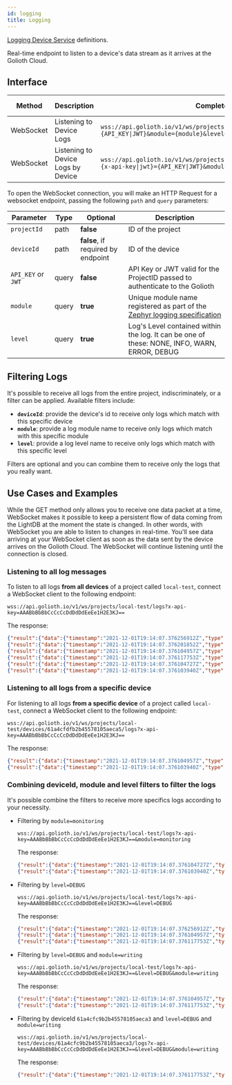 ```yaml
---
id: logging
title: Logging
---
```


[Logging Device Service](/device-management/services/logging) definitions.

Real-time endpoint to listen to a device's data stream as it arrives at the Golioth Cloud.

## Interface

| Method    | Description                        | Complete Endpoint                                                                                                                     | Content Format |
| --------- | ---------------------------------- | ------------------------------------------------------------------------------------------------------------------------------------- | -------------- |
| WebSocket | Listening to Device Logs           | `wss://api.golioth.io/v1/ws/projects/{projectId}/logs?{x-api-key\|jwt}={API_KEY\|JWT}&module={module}&level={level}`                    | JSON           |
| WebSocket | Listening to Device Logs by Device | `wss://api.golioth.io/v1/ws/projects/{projectId}/devices/{deviceId}/logs?{x-api-key\|jwt}={API_KEY\|JWT}&module={module}&level={level}` | JSON           |

To open the WebSocket connection, you will make an HTTP Request for a websocket endpoint, passing the following `path` and `query` parameters:

| Parameter          | Type  | Optional                           | Description                                                                                  |
| ------------------ | ----- | ---------------------------------- | -------------------------------------------------------------------------------------------- |
| `projectId`        | path  | **false**                          | ID of the project                                                                            |
| `deviceId`         | path  | **false**, if required by endpoint | ID of the device                                                                             |
| `API_KEY` or `JWT` | query | **false**                          | API Key or JWT valid for the ProjectID passed to authenticate to the Golioth                 |
| `module`           | query | **true**                           | Unique module name registered as part of the [Zephyr logging specification](https://docs.zephyrproject.org/latest/reference/logging/index.html#logging-in-a-module)|
| `level`            | query | **true**                           | Log's Level contained within the log. It can be one of these: NONE, INFO, WARN, ERROR, DEBUG |

## Filtering Logs

It's possible to receive all logs from the entire project, indiscriminately, or a filter can be applied. Available filters include:

- **`deviceId`**: provide the device's id to receive only logs which match with this specific device
- **`module`**: provide a log module name to receive only logs which match with this specific module
- **`level`**: provide a log level name to receive only logs which match with this specific level

Filters are optional and you can combine them to receive only the logs that you really want.

## Use Cases and Examples

While the GET method only allows you to receive one data packet at a time, WebSocket makes it possible to keep a persistent flow of data coming from the LightDB at the moment the state is changed. In other words, with WebSocket you are able to listen to changes in real-time. You'll see data arriving at your WebSocket client as soon as the data sent by the device arrives on the Golioth Cloud. The WebSocket will continue listening until the connection is closed.

### Listening to all log messages

To listen to all logs **from all devices** of a project called `local-test`, connect a WebSocket client to the following endpoint:

```
wss://api.golioth.io/v1/ws/projects/local-test/logs?x-api-key=AAABbBbBbCcCcCcDdDdDdEeEe1H2E3KJ==
```

The response:

```json
{"result":{"data":{"timestamp":"2021-12-01T19:14:07.376256912Z","type":"LOGGING","level":"DEBUG","module":"golioth_logging","moduleId":"","message":"Log 1: 33","metadata":{"func":"func_1","index":214,"uptime":172271000},"deviceId":"61a4cfc9b2b45578105aeca3"}}}
{"result":{"data":{"timestamp":"2021-12-01T19:14:07.376201852Z","type":"LOGGING","level":"INFO","module":"golioth_logging","moduleId":"","message":"Counter hexdump","metadata":{"hexdump":"IQAAAA==","index":218,"uptime":172271000},"deviceId":"61a4cfc9b2b45578105aeca3"}}}
{"result":{"data":{"timestamp":"2021-12-01T19:14:07.376104957Z","type":"LOGGING","level":"DEBUG","module":"writing","moduleId":"","message":"Log 2: 33","metadata":{"func":"func_2","index":215,"uptime":172271000},"deviceId":"61a4cfdfb2b45578105aeca5"}}}
{"result":{"data":{"timestamp":"2021-12-01T19:14:07.376117753Z","type":"LOGGING","level":"DEBUG","module":"writing","moduleId":"","message":"Debug info! 33","metadata":{"func":"main","index":213,"uptime":172271000},"deviceId":"61a4cfc9b2b45578105aeca3"}}}
{"result":{"data":{"timestamp":"2021-12-01T19:14:07.376104727Z","type":"LOGGING","level":"ERROR","module":"monitoring","moduleId":"","message":"Err: 33","metadata":{"index":217,"uptime":172271000},"deviceId":"61a4cfc9b2b45578105aeca3"}}}
{"result":{"data":{"timestamp":"2021-12-01T19:14:07.376103940Z","type":"LOGGING","level":"WARN","module":"monitoring","moduleId":"","message":"Warn: 33","metadata":{"index":216,"uptime":172271000},"deviceId":"61a4cfdfb2b45578105aeca5"}}}
```

### Listening to all logs from a specific device

For listening to all logs **from a specific device** of a project called `local-test`, connect a WebSocket client to the following endpoint:

```
wss://api.golioth.io/v1/ws/projects/local-test/devices/61a4cfdfb2b45578105aeca5/logs?x-api-key=AAABbBbBbCcCcCcDdDdDdEeEe1H2E3KJ==
```

The response:

```json
{"result":{"data":{"timestamp":"2021-12-01T19:14:07.376104957Z","type":"LOGGING","level":"DEBUG","module":"writing","moduleId":"","message":"Log 2: 33","metadata":{"func":"func_2","index":215,"uptime":172271000},"deviceId":"61a4cfdfb2b45578105aeca5"}}}
{"result":{"data":{"timestamp":"2021-12-01T19:14:07.376103940Z","type":"LOGGING","level":"WARN","module":"monitoring","moduleId":"","message":"Warn: 33","metadata":{"index":216,"uptime":172271000},"deviceId":"61a4cfdfb2b45578105aeca5"}}}
```

### Combining deviceId, module and level filters to filter the logs

It's possible combine the filters to receive more specifics logs according to your necessity.

- Filtering by `module=monitoring`

  ```
  wss://api.golioth.io/v1/ws/projects/local-test/logs?x-api-key=AAABbBbBbCcCcCcDdDdDdEeEe1H2E3KJ==&module=monitoring
  ```

  The response:

  ```json
  {"result":{"data":{"timestamp":"2021-12-01T19:14:07.376104727Z","type":"LOGGING","level":"ERROR","module":"monitoring","moduleId":"","message":"Err: 33","metadata":{"index":217,"uptime":172271000},"deviceId":"61a4cfc9b2b45578105aeca3"}}}
  {"result":{"data":{"timestamp":"2021-12-01T19:14:07.376103940Z","type":"LOGGING","level":"WARN","module":"monitoring","moduleId":"","message":"Warn: 33","metadata":{"index":216,"uptime":172271000},"deviceId":"61a4cfdfb2b45578105aeca5"}}}
  ```

- Filtering by `level=DEBUG`

  ```
  wss://api.golioth.io/v1/ws/projects/local-test/logs?x-api-key=AAABbBbBbCcCcCcDdDdDdEeEe1H2E3KJ==&level=DEBUG
  ```

  The response:

  ```json
  {"result":{"data":{"timestamp":"2021-12-01T19:14:07.376256912Z","type":"LOGGING","level":"DEBUG","module":"golioth_logging","moduleId":"","message":"Log 1: 33","metadata":{"func":"func_1","index":214,"uptime":172271000},"deviceId":"61a4cfc9b2b45578105aeca3"}}}
  {"result":{"data":{"timestamp":"2021-12-01T19:14:07.376104957Z","type":"LOGGING","level":"DEBUG","module":"writing","moduleId":"","message":"Log 2: 33","metadata":{"func":"func_2","index":215,"uptime":172271000},"deviceId":"61a4cfdfb2b45578105aeca5"}}}
  {"result":{"data":{"timestamp":"2021-12-01T19:14:07.376117753Z","type":"LOGGING","level":"DEBUG","module":"writing","moduleId":"","message":"Debug info! 33","metadata":{"func":"main","index":213,"uptime":172271000},"deviceId":"61a4cfc9b2b45578105aeca3"}}}
  ```

- Filtering by `level=DEBUG` and `module=writing`

  ```
  wss://api.golioth.io/v1/ws/projects/local-test/logs?x-api-key=AAABbBbBbCcCcCcDdDdDdEeEe1H2E3KJ==&level=DEBUG&module=writing
  ```

  The response:

  ```json
  {"result":{"data":{"timestamp":"2021-12-01T19:14:07.376104957Z","type":"LOGGING","level":"DEBUG","module":"writing","moduleId":"","message":"Log 2: 33","metadata":{"func":"func_2","index":215,"uptime":172271000},"deviceId":"61a4cfdfb2b45578105aeca5"}}}
  {"result":{"data":{"timestamp":"2021-12-01T19:14:07.376117753Z","type":"LOGGING","level":"DEBUG","module":"writing","moduleId":"","message":"Debug info! 33","metadata":{"func":"main","index":213,"uptime":172271000},"deviceId":"61a4cfc9b2b45578105aeca3"}}}
  ```

- Filtering by deviceId `61a4cfc9b2b45578105aeca3` and `level=DEBUG` and `module=writing`

  ```
  wss://api.golioth.io/v1/ws/projects/local-test/devices/61a4cfc9b2b45578105aeca3/logs?x-api-key=AAABbBbBbCcCcCcDdDdDdEeEe1H2E3KJ==&level=DEBUG&module=writing
  ```

  The response:

  ```json
  {"result":{"data":{"timestamp":"2021-12-01T19:14:07.376117753Z","type":"LOGGING","level":"DEBUG","module":"writing","moduleId":"","message":"Debug info! 33","metadata":{"func":"main","index":213,"uptime":172271000},"deviceId":"61a4cfc9b2b45578105aeca3"}}}
  ```
